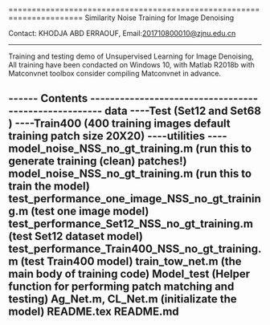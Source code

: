 
======================================================================
Similarity Noise Training for Image Denoising

Contact: KHODJA ABD ERRAOUF, Email:201710800010@zjnu.edu.cn

----------------------------------------------------------------------
Training and testing demo of Unsupervised Learning for Image Denoising, 
All training have been condacted on Windows 10, with Matlab R2018b with
Matconvnet toolbox consider compiling Matconvnet in advance.


------ Contents -----------------------------------------------------
data
----Test (Set12 and Set68 )
----Train400 (400 training images default training patch size 20X20)
----utilities 
----model_noise_NSS_no_gt_training.m             (run this to generate training (clean) patches!)
model_noise_NSS_no_gt_training.m                 (run this to train the model) 
test_performance_one_image_NSS_no_gt_training.m  (test  one image model)
test_performance_Set12_NSS_no_gt_training.m      (test Set12 dataset model)
test_performance_Train400_NSS_no_gt_training.m   (test  Train400 model)
train_tow_net.m       (the main body of training code)
Model_test            (Helper function for performing patch matching and testing)
Ag_Net.m, CL_Net.m    (initializate the model)
README.tex
README.md
----------------------------------------------------------------------

